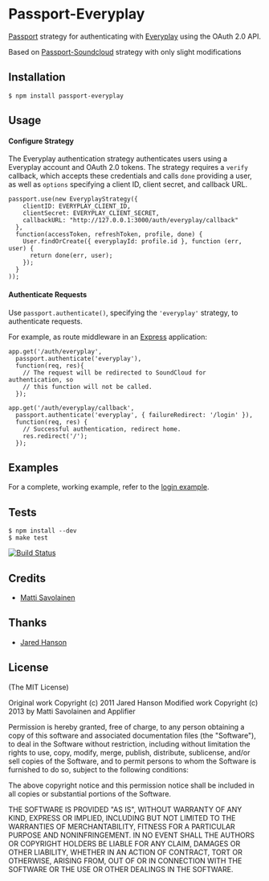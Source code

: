 # Passport-Everyplay

[Passport](https://github.com/jaredhanson/passport) strategy for authenticating
with [Everyplay](http://everyplay.com/) using the OAuth 2.0 API.

Based on [Passport-Soundcloud](https://github.com/jaredhanson/passport-soundcloud) strategy
with only slight modifications

## Installation

    $ npm install passport-everyplay

## Usage

#### Configure Strategy

The Everyplay authentication strategy authenticates users using a Everyplay
account and OAuth 2.0 tokens.  The strategy requires a `verify` callback, which
accepts these credentials and calls `done` providing a user, as well as
`options` specifying a client ID, client secret, and callback URL.

    passport.use(new EveryplayStrategy({
        clientID: EVERYPLAY_CLIENT_ID,
        clientSecret: EVERYPLAY_CLIENT_SECRET,
        callbackURL: "http://127.0.0.1:3000/auth/everyplay/callback"
      },
      function(accessToken, refreshToken, profile, done) {
        User.findOrCreate({ everyplayId: profile.id }, function (err, user) {
          return done(err, user);
        });
      }
    ));

#### Authenticate Requests

Use `passport.authenticate()`, specifying the `'everyplay'` strategy, to
authenticate requests.

For example, as route middleware in an [Express](http://expressjs.com/)
application:

    app.get('/auth/everyplay',
      passport.authenticate('everyplay'),
      function(req, res){
        // The request will be redirected to SoundCloud for authentication, so
        // this function will not be called.
      });

    app.get('/auth/everyplay/callback',
      passport.authenticate('everyplay', { failureRedirect: '/login' }),
      function(req, res) {
        // Successful authentication, redirect home.
        res.redirect('/');
      });

## Examples

For a complete, working example, refer to the [login example](https://github.com/Everyplay/passport-everyplay/tree/master/examples/login).

## Tests

    $ npm install --dev
    $ make test

[![Build Status](https://secure.travis-ci.org/Everyplay/passport-everyplay.png)](http://travis-ci.org/Everyplay/passport-everyplay)

## Credits

  - [Matti Savolainen](http://github.com/nomon)

## Thanks
  - [Jared Hanson](https://github.com/jaredhanson)

## License

(The MIT License)

Original work Copyright (c) 2011 Jared Hanson
Modified work Copyright (c) 2013 by Matti Savolainen and Applifier


Permission is hereby granted, free of charge, to any person obtaining a copy of
this software and associated documentation files (the "Software"), to deal in
the Software without restriction, including without limitation the rights to
use, copy, modify, merge, publish, distribute, sublicense, and/or sell copies of
the Software, and to permit persons to whom the Software is furnished to do so,
subject to the following conditions:

The above copyright notice and this permission notice shall be included in all
copies or substantial portions of the Software.

THE SOFTWARE IS PROVIDED "AS IS", WITHOUT WARRANTY OF ANY KIND, EXPRESS OR
IMPLIED, INCLUDING BUT NOT LIMITED TO THE WARRANTIES OF MERCHANTABILITY, FITNESS
FOR A PARTICULAR PURPOSE AND NONINFRINGEMENT. IN NO EVENT SHALL THE AUTHORS OR
COPYRIGHT HOLDERS BE LIABLE FOR ANY CLAIM, DAMAGES OR OTHER LIABILITY, WHETHER
IN AN ACTION OF CONTRACT, TORT OR OTHERWISE, ARISING FROM, OUT OF OR IN
CONNECTION WITH THE SOFTWARE OR THE USE OR OTHER DEALINGS IN THE SOFTWARE.
